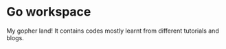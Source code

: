 # Go workspace

My gopher land! It contains codes mostly learnt from different tutorials and blogs.
